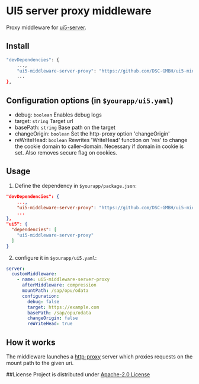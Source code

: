 # UI5 server proxy middleware

Proxy middleware for [ui5-server](https://github.com/SAP/ui5-server).

## Install

```bash
"devDependencies": {
    ...,
    "ui5-middleware-server-proxy": "https://github.com/DSC-GMBH/ui5-middleware-server-proxy.git#0.1.0",
    ...
},
```

## Configuration options (in `$yourapp/ui5.yaml`)

- debug: `boolean`
  Enables debug logs
- target: `string`
  Target url
- basePath: `string`
  Base path on the target
- changeOrigin:  `boolean`
  Set the http-proxy option 'changeOrigin'
- reWriteHead:  `boolean`
  Rewrites 'WriteHead' function on 'res' to change the cookie domain to caller-domain. Necessary if domain in cookie is set. Also removes secure flag on cookies.


## Usage
1. Define the dependency in `$yourapp/package.json`:
```json
"devDependencies": {
    ...,
    "ui5-middleware-server-proxy": "https://github.com/DSC-GMBH/ui5-middleware-server-proxy.git#0.1.0",
    ...
},
"ui5": {
  "dependencies": [
    "ui5-middleware-server-proxy"
  ]
}
```

2. configure it in `$yourapp/ui5.yaml`:

```yaml
server:
  customMiddleware:
    - name: ui5-middleware-server-proxy
      afterMiddleware: compression
      mountPath: /sap/opu/odata
      configuration:
        debug: false
        target: https://example.com
        basePath: /sap/opu/odata
        changeOrigin: false
        reWriteHead: true
```

## How it works

The middleware launches a [http-proxy](https://www.npmjs.com/package/http-proxy) server which proxies requests on the mount path to the given uri.

##License
Project is distributed under [Apache-2.0 License](./LICENSE)
